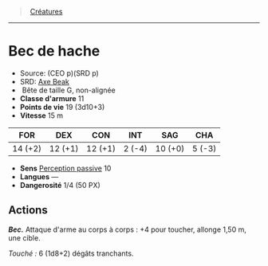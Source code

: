﻿---
!MonsterItem
Family: MonsterHD
Type: Bête
Size: G
Alignment: non-alignée
ArmorClass: 11
HitPoints: 19 (3d10+3)
Speed: 15 m
Strength: 14 (+2)
Dexterity: 12 (+1)
Constitution: 12 (+1)
Intelligence: ' 2 (-4)'
Wisdom: 10 (+0)
Charisma: ' 5 (-3)'
Senses: '[Perception passive](hd_abilities_dexterity_perception_passive.md) 10'
Languages: —
Challenge: 1/4 (50 PX)
Id: monsters_hd.md#bec-de-hache
ParentLink: monsters_hd.md#créatures
Name: Bec de hache
ParentName: Créatures
NameLevel: 1
AltName: '[Axe Beak](srd_monsters_axe_beak.md)'
Source: (CEO p)(SRD p)
Attributes:
  Name: Bec de hache
  Markdown: >+
    # <!--Name-->Bec de hache<!--/Name-->


    - Source: <!--Source-->(CEO p)(SRD p)<!--/Source-->

    - SRD: <!--AltName-->[Axe Beak](srd_monsters_axe_beak.md)<!--/AltName-->

    -  <!--Type-->Bête<!--/Type--> de taille <!--Size-->G<!--/Size-->, <!--Alignment-->non-alignée<!--/Alignment-->

    - **Classe d'armure** <!--ArmorClass-->11<!--/ArmorClass-->

    - **Points de vie** <!--HitPoints-->19 (3d10+3)<!--/HitPoints-->

    - **Vitesse** <!--Speed-->15 m<!--/Speed-->


    |FOR|DEX|CON|INT|SAG|CHA|

    |---|---|---|---|---|---|

    |<!--Strength-->14 (+2)<!--/Strength-->|<!--Dexterity-->12 (+1)<!--/Dexterity-->|<!--Constitution-->12 (+1)<!--/Constitution-->|<!--Intelligence--> 2 (-4)<!--/Intelligence-->|<!--Wisdom-->10 (+0)<!--/Wisdom-->|<!--Charisma--> 5 (-3)<!--/Charisma-->|


    - **Sens** <!--Senses-->[Perception passive](hd_abilities_dexterity_perception_passive.md) 10<!--/Senses-->

    - **Langues** <!--Languages-->—<!--/Languages-->

    - **Dangerosité** <!--Challenge-->1/4 (50 PX)<!--/Challenge-->


    ## Actions


    **_Bec._** Attaque d'arme au corps à corps : +4 pour toucher, allonge 1,50 m, une cible.


    _Touché :_ 6 (1d8+2) dégâts tranchants.

  Source: (CEO p)(SRD p)
  AltName: '[Axe Beak](srd_monsters_axe_beak.md)'
  Type: Bête
  Size: G
  Alignment: non-alignée
  ArmorClass: 11
  HitPoints: 19 (3d10+3)
  Speed: 15 m
  Strength: 14 (+2)
  Dexterity: 12 (+1)
  Constitution: 12 (+1)
  Intelligence: ' 2 (-4)'
  Wisdom: 10 (+0)
  Charisma: ' 5 (-3)'
  Senses: '[Perception passive](hd_abilities_dexterity_perception_passive.md) 10'
  Languages: —
  Challenge: 1/4 (50 PX)
AttributesDictionary: >+
  Name: Bec de hache

  Markdown: >+

    # <!--Name-->Bec de hache<!--/Name-->





    - Source: <!--Source-->(CEO p)(SRD p)<!--/Source-->



    - SRD: <!--AltName-->[Axe Beak](srd_monsters_axe_beak.md)<!--/AltName-->



    -  <!--Type-->Bête<!--/Type--> de taille <!--Size-->G<!--/Size-->, <!--Alignment-->non-alignée<!--/Alignment-->



    - **Classe d'armure** <!--ArmorClass-->11<!--/ArmorClass-->



    - **Points de vie** <!--HitPoints-->19 (3d10+3)<!--/HitPoints-->



    - **Vitesse** <!--Speed-->15 m<!--/Speed-->





    |FOR|DEX|CON|INT|SAG|CHA|



    |---|---|---|---|---|---|



    |<!--Strength-->14 (+2)<!--/Strength-->|<!--Dexterity-->12 (+1)<!--/Dexterity-->|<!--Constitution-->12 (+1)<!--/Constitution-->|<!--Intelligence--> 2 (-4)<!--/Intelligence-->|<!--Wisdom-->10 (+0)<!--/Wisdom-->|<!--Charisma--> 5 (-3)<!--/Charisma-->|





    - **Sens** <!--Senses-->[Perception passive](hd_abilities_dexterity_perception_passive.md) 10<!--/Senses-->



    - **Langues** <!--Languages-->—<!--/Languages-->



    - **Dangerosité** <!--Challenge-->1/4 (50 PX)<!--/Challenge-->





    ## Actions





    **_Bec._** Attaque d'arme au corps à corps : +4 pour toucher, allonge 1,50 m, une cible.





    _Touché :_ 6 (1d8+2) dégâts tranchants.



  Source: (CEO p)(SRD p)

  AltName: '[Axe Beak](srd_monsters_axe_beak.md)'

  Type: Bête

  Size: G

  Alignment: non-alignée

  ArmorClass: 11

  HitPoints: 19 (3d10+3)

  Speed: 15 m

  Strength: 14 (+2)

  Dexterity: 12 (+1)

  Constitution: 12 (+1)

  Intelligence: ' 2 (-4)'

  Wisdom: 10 (+0)

  Charisma: ' 5 (-3)'

  Senses: '[Perception passive](hd_abilities_dexterity_perception_passive.md) 10'

  Languages: —

  Challenge: 1/4 (50 PX)

---
> [Créatures](hd_monsters.md)

---

# Bec de hache

- Source: (CEO p)(SRD p)
- SRD: [Axe Beak](srd_monsters_axe_beak.md)
-  Bête de taille G, non-alignée
- **Classe d'armure** 11
- **Points de vie** 19 (3d10+3)
- **Vitesse** 15 m

|FOR|DEX|CON|INT|SAG|CHA|
|---|---|---|---|---|---|
|14 (+2)|12 (+1)|12 (+1)| 2 (-4)|10 (+0)| 5 (-3)|

- **Sens** [Perception passive](hd_abilities_dexterity_perception_passive.md) 10
- **Langues** —
- **Dangerosité** 1/4 (50 PX)

## Actions

**_Bec._** Attaque d'arme au corps à corps : +4 pour toucher, allonge 1,50 m, une cible.

_Touché :_ 6 (1d8+2) dégâts tranchants.

